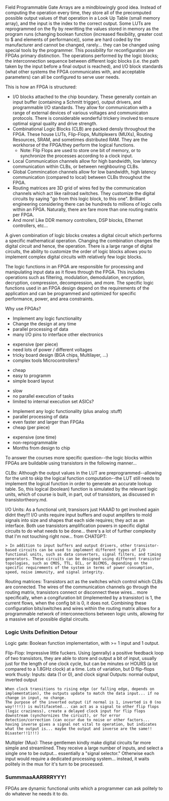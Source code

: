 Field Programmable Gate Arrays are a mindblowingly good idea. Instead of computing the operation every time, they store all of the precomputed possible output values of that operation in a Look Up Table (small memory array), and the input is the index to the correct output. Some LUTs are reprogrammed on the fly by rewritting the values stored in memory as the program runs (changing boolean function (increased flexibility, greater cost to $ and elements of performance)), some are hard coded by the manufacturer and cannot be changed, rarely... they can be changed using special tools by the programmer. 
This possibility for reconfiguration are FPGAs primary distinction. The operations performed by the logic blocks; the interconnection sequence between different logic blocks (i.e. the path taken by the input before a final output is reached), and I/O block standards (what other systems the FPGA communicates with, and acceptable parameters) can all be configured to serve user needs.

This is how an FPGA is structured:
- I/O blocks attached to the chip boundary. These generally contain an input buffer (containing a Schmitt trigger), output drivers, and programmable I/O standards. They allow for communication with a range of external devices of various voltages and communicaton protocols. There is considerable wonderful trickery involved to ensure optimal signal quality and drive strength.
- Combinational Logic Blocks (CLB) are packed densly throughout the FPGA. These house LUTs, Flip-Flops, Multiplexers (MUXs), Routing Resources, SRAM, and sometimes distributed RAM. They are the workhorse of the FPGA/they perform the logical functions.    
    - Note: Flip Flops are used to store one bit of memory, or to synchronize the processes according to a clock input.
- Local Communication channels allow for high bandwidth, low latency communication within CLBs, or between neighbouring CLBs.
- Global Commincation channels allow for low bandwidth, high latency communication (compared to local) between CLBs throughout the FPGA.
- Routing matrices are 3D grid of wires fed by the communication channels which act like railroad switches. They customize the digital circuits by saying "go from this logic block, to this one". Brilliant engineering considering there can be hundreds to millions of logic cells within an FPGA. Naturally, there are fare more than one routing matrix per FPGA.
- And more! Like DDR memory controllers, DSP blocks, Ethernet controllers, etc...


A given combination of logic blocks creates a digital circuit which performs a specific mathematical operation. Changing the combination changes the digital circuit and hence, the operation. There is a large range of digital circuits, the ability to customize the order of logic blocks allows you to implement complex digital circuits with relatively few logic blocks.

The logic functions in an FPGA are responsible for processing and manipulating input data as it flows through the FPGA. This includes operations such as filtering, modulation, demodulation, encryption, decryption, compression, decompression, and more. The specific logic functions used in an FPGA design depend on the requirements of the application and can be programmed and optimized for specific performance, power, and area constraints.


Why use FPGAs?
+ Implement any logic functionality
+ Change the design at any time
+ parallel processing of data
+ many I/O pins to interface other
electronics
- expensive (per piece)
- need lots of power / different voltages
- tricky board design (BGA chips, Multilayer, ...)
- complex tools
Microcontrollers?
+ cheap
+ easy to programm
+ simple board layout
- slow
- no parallel execution of tasks
- limited to internal execution set
ASICs?
+ Implement any logic functionality
(plus analog :stuff)
+ parallel processing of data
+ even faster and larger than FPGAs
+ cheap (per piece)
- expensive (one time)
- non-reprogrammable
- Months from design to chip



To answer the courses more specific question--the logic blocks within FPGAs are buildable using transistors in the following manner... 

CLBs:
    Although the output values in the LUT are preprogrammed--allowing for the unit to skip the logical function computation--the LUT still needs to implement the logical function in order to generate an accurate lookup table.
    So, this logical (boolean) function is simulated by the relevant logic units, which of course is built, in part, out of transistors, as discussed in transistortheory.md.

I/O Units:
    As a functional unit, transisors just HAAAD to get involved again didnt they!!! I/O units require input buffers and ouput amplifers to mold signals into size and shapes that each side requires; they act as an interface. Both use transistors amplification powers in specific digital circuits to do what needs to be done... there's a lot of further complexity that I'm not touching right now... from CHATGPT: 
    
    > In addition to input buffers and output drivers, other transistor-based circuits can be used to implement different types of I/O functional units, such as data converters, signal filters, and timing generators. These circuits can be designed using different transistor topologies, such as CMOS, TTL, ECL, or BiCMOS, depending on the specific requirements of the system in terms of power consumption, speed, noise immunity, and signal integrity.

Routing matrices:
    Transistors act as the switches which control which CLBs are connected. The wires of the communication channels go through the routing matrix, transistors connect or disconnect these wires... more specifically, when a congifuration bit (implemented by a transistor) is 1, the current flows, when the config bit is 0, it does not. 
    Combining these configuration bits/switches and wires within the routing matrix allows for a programmable network of interconnections between logic units, allowing for a massive set of possible digital circuits.


### Logic Units Definition Detour

Logic gate:
    Boolean function implementation, with >= 1 input and 1 output.

Flip-Flop: 
    Impressive little fuckers. Using (genrally) a positive feedback loop of two transistors, they are able to store and output a bit of input, usually just for the length of one clock cycle, but can be minutes or HOURS (a lot compared to a 1.8GHz clock) at a time. 
    Lots of variation, but D flip-flops work thusly:
        Inputs: data (1 or 0), and clock signal
        Outputs: normal output, inverted output

    When clock transitions to rising edge (or falling edge, depends on implementation), the outputs update to match the data input... if no change in input, no change.
    The purpose of the inverted output (if normal is 1, inverted is 0 (no way!!!!)) is multifaceted... can act as a signal to other flip flops (logic craziness), create a delayed clock input for flip flops downstream (synchornizes the circuit), or for error detection/correction (can occur due to noise or other factors... having inverse gives a signal not vital to operation, but indicates what the output is... maybe the output and inverse are the same!! Disaster!!1!!!)

Multipler (Mux):
    These gentlemen kindly make digital circuits far more simple and streamlined. They receive a large number of inputs, and select a single one to be output... essentially a "signal selector." Otherwise each input would require a dedicated processing system... instead, it waits politely in the mux for it's turn to be processed.


### SummmaaAARRRRYYY!

FPGAs are dynamic functional units which a programmer can ask politely to do whatever he needs it to do.